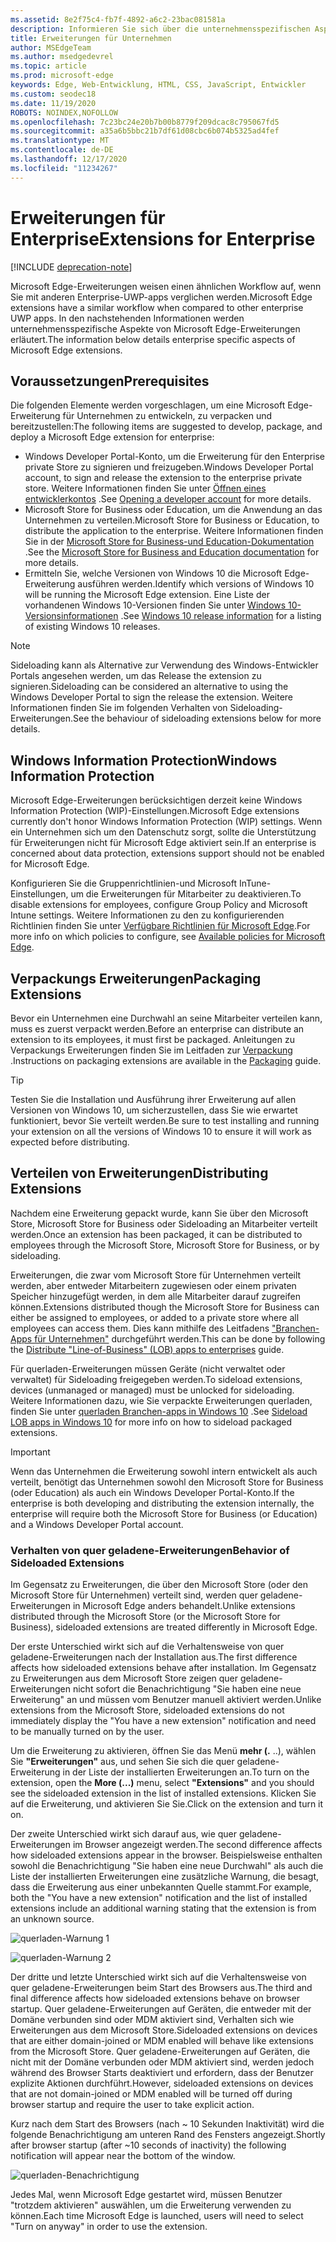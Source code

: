 ```yaml
---
ms.assetid: 8e2f75c4-fb7f-4892-a6c2-23bac081581a
description: Informieren Sie sich über die unternehmensspezifischen Aspekte von Microsoft Edge-Erweiterungen, und schauen Sie sich an, wie Sie mit UWP-apps vergleichbar sind.
title: Erweiterungen für Unternehmen
author: MSEdgeTeam
ms.author: msedgedevrel
ms.topic: article
ms.prod: microsoft-edge
keywords: Edge, Web-Entwicklung, HTML, CSS, JavaScript, Entwickler
ms.custom: seodec18
ms.date: 11/19/2020
ROBOTS: NOINDEX,NOFOLLOW
ms.openlocfilehash: 7c23bc24e20b7b00b8779f209dcac8c795067fd5
ms.sourcegitcommit: a35a6b5bbc21b7df61d08cbc6b074b5325ad4fef
ms.translationtype: MT
ms.contentlocale: de-DE
ms.lasthandoff: 12/17/2020
ms.locfileid: "11234267"
---
```

# <span data-ttu-id="99ba8-104">Erweiterungen für Enterprise</span><span class="sxs-lookup"><span data-stu-id="99ba8-104">Extensions for Enterprise</span></span>  

[!INCLUDE [deprecation-note](includes/deprecation-note.md)]  

<span data-ttu-id="99ba8-105">Microsoft Edge-Erweiterungen weisen einen ähnlichen Workflow auf, wenn Sie mit anderen Enterprise-UWP-apps verglichen werden.</span><span class="sxs-lookup"><span data-stu-id="99ba8-105">Microsoft Edge extensions have a similar workflow when compared to other enterprise UWP apps.</span></span> <span data-ttu-id="99ba8-106">In den nachstehenden Informationen werden unternehmensspezifische Aspekte von Microsoft Edge-Erweiterungen erläutert.</span><span class="sxs-lookup"><span data-stu-id="99ba8-106">The information below details enterprise specific aspects of Microsoft Edge extensions.</span></span>

## <span data-ttu-id="99ba8-107">Voraussetzungen</span><span class="sxs-lookup"><span data-stu-id="99ba8-107">Prerequisites</span></span>
<span data-ttu-id="99ba8-108">Die folgenden Elemente werden vorgeschlagen, um eine Microsoft Edge-Erweiterung für Unternehmen zu entwickeln, zu verpacken und bereitzustellen:</span><span class="sxs-lookup"><span data-stu-id="99ba8-108">The following items are suggested to develop, package, and deploy a Microsoft Edge extension for enterprise:</span></span>

+ <span data-ttu-id="99ba8-109">Windows Developer Portal-Konto, um die Erweiterung für den Enterprise private Store zu signieren und freizugeben.</span><span class="sxs-lookup"><span data-stu-id="99ba8-109">Windows Developer Portal account, to sign and release the extension to the enterprise private store.</span></span> <span data-ttu-id="99ba8-110">Weitere Informationen finden Sie unter [Öffnen eines entwicklerkontos](/windows/uwp/publish/opening-a-developer-account) .</span><span class="sxs-lookup"><span data-stu-id="99ba8-110">See [Opening a developer account](/windows/uwp/publish/opening-a-developer-account) for more details.</span></span>
+ <span data-ttu-id="99ba8-111">Microsoft Store for Business oder Education, um die Anwendung an das Unternehmen zu verteilen.</span><span class="sxs-lookup"><span data-stu-id="99ba8-111">Microsoft Store for Business or Education, to distribute the application to the enterprise.</span></span> <span data-ttu-id="99ba8-112">Weitere Informationen finden Sie in der [Microsoft Store for Business-und Education-Dokumentation](/microsoft-store/) .</span><span class="sxs-lookup"><span data-stu-id="99ba8-112">See the [Microsoft Store for Business and Education documentation](/microsoft-store/) for more details.</span></span>
+ <span data-ttu-id="99ba8-113">Ermitteln Sie, welche Versionen von Windows 10 die Microsoft Edge-Erweiterung ausführen werden.</span><span class="sxs-lookup"><span data-stu-id="99ba8-113">Identify which versions of Windows 10 will be running the Microsoft Edge extension.</span></span> <span data-ttu-id="99ba8-114">Eine Liste der vorhandenen Windows 10-Versionen finden Sie unter [Windows 10-Versionsinformationen](https://www.microsoft.com/itpro/windows-10/release-information) .</span><span class="sxs-lookup"><span data-stu-id="99ba8-114">See [Windows 10 release information](https://www.microsoft.com/itpro/windows-10/release-information) for a listing of existing Windows 10 releases.</span></span>

> [!NOTE]
> <span data-ttu-id="99ba8-115">Sideloading kann als Alternative zur Verwendung des Windows-Entwickler Portals angesehen werden, um das Release the extension zu signieren.</span><span class="sxs-lookup"><span data-stu-id="99ba8-115">Sideloading can be considered an alternative to using the Windows Developer Portal to sign the release the extension.</span></span> <span data-ttu-id="99ba8-116">Weitere Informationen finden Sie im folgenden Verhalten von Sideloading-Erweiterungen.</span><span class="sxs-lookup"><span data-stu-id="99ba8-116">See the behaviour of sideloading extensions below for more details.</span></span>

## <span data-ttu-id="99ba8-117">Windows Information Protection</span><span class="sxs-lookup"><span data-stu-id="99ba8-117">Windows Information Protection</span></span>
<span data-ttu-id="99ba8-118">Microsoft Edge-Erweiterungen berücksichtigen derzeit keine Windows Information Protection (WIP)-Einstellungen.</span><span class="sxs-lookup"><span data-stu-id="99ba8-118">Microsoft Edge extensions currently don't honor Windows Information Protection (WIP) settings.</span></span> <span data-ttu-id="99ba8-119">Wenn ein Unternehmen sich um den Datenschutz sorgt, sollte die Unterstützung für Erweiterungen nicht für Microsoft Edge aktiviert sein.</span><span class="sxs-lookup"><span data-stu-id="99ba8-119">If an enterprise is concerned about data protection, extensions support should not be enabled for Microsoft Edge.</span></span>

<span data-ttu-id="99ba8-120">Konfigurieren Sie die Gruppenrichtlinien-und Microsoft InTune-Einstellungen, um die Erweiterungen für Mitarbeiter zu deaktivieren.</span><span class="sxs-lookup"><span data-stu-id="99ba8-120">To disable extensions for employees, configure Group Policy and Microsoft Intune settings.</span></span> <span data-ttu-id="99ba8-121">Weitere Informationen zu den zu konfigurierenden Richtlinien finden Sie unter [Verfügbare Richtlinien für Microsoft Edge](https://technet.microsoft.com/itpro/microsoft-edge/available-policies).</span><span class="sxs-lookup"><span data-stu-id="99ba8-121">For more info on which policies to configure, see [Available policies for Microsoft Edge](https://technet.microsoft.com/itpro/microsoft-edge/available-policies).</span></span>

## <span data-ttu-id="99ba8-122">Verpackungs Erweiterungen</span><span class="sxs-lookup"><span data-stu-id="99ba8-122">Packaging Extensions</span></span>
<span data-ttu-id="99ba8-123">Bevor ein Unternehmen eine Durchwahl an seine Mitarbeiter verteilen kann, muss es zuerst verpackt werden.</span><span class="sxs-lookup"><span data-stu-id="99ba8-123">Before an enterprise can distribute an extension to its employees, it must first be packaged.</span></span> <span data-ttu-id="99ba8-124">Anleitungen zu Verpackungs Erweiterungen finden Sie im Leitfaden zur [Verpackung](./guides/packaging.md) .</span><span class="sxs-lookup"><span data-stu-id="99ba8-124">Instructions on packaging extensions are available in the [Packaging](./guides/packaging.md) guide.</span></span>

> [!TIP]
> <span data-ttu-id="99ba8-125">Testen Sie die Installation und Ausführung ihrer Erweiterung auf allen Versionen von Windows 10, um sicherzustellen, dass Sie wie erwartet funktioniert, bevor Sie verteilt werden.</span><span class="sxs-lookup"><span data-stu-id="99ba8-125">Be sure to test installing and running your extension on all the versions of Windows 10 to ensure it will work as expected before distributing.</span></span>

## <span data-ttu-id="99ba8-126">Verteilen von Erweiterungen</span><span class="sxs-lookup"><span data-stu-id="99ba8-126">Distributing Extensions</span></span>
<span data-ttu-id="99ba8-127">Nachdem eine Erweiterung gepackt wurde, kann Sie über den Microsoft Store, Microsoft Store for Business oder Sideloading an Mitarbeiter verteilt werden.</span><span class="sxs-lookup"><span data-stu-id="99ba8-127">Once an extension has been packaged, it can be distributed to employees through the Microsoft Store, Microsoft Store for Business, or by sideloading.</span></span>

<span data-ttu-id="99ba8-128">Erweiterungen, die zwar vom Microsoft Store für Unternehmen verteilt werden, aber entweder Mitarbeitern zugewiesen oder einem privaten Speicher hinzugefügt werden, in dem alle Mitarbeiter darauf zugreifen können.</span><span class="sxs-lookup"><span data-stu-id="99ba8-128">Extensions distributed though the Microsoft Store for Business can either be assigned to employees, or added to a private store where all employees can access them.</span></span> <span data-ttu-id="99ba8-129">Dies kann mithilfe des Leitfadens ["Branchen-Apps für Unternehmen"](https://msdn.microsoft.com/windows/uwp/publish/distribute-lob-apps-to-enterprises) durchgeführt werden.</span><span class="sxs-lookup"><span data-stu-id="99ba8-129">This can be done by following the [Distribute "Line-of-Business" (LOB) apps to enterprises](https://msdn.microsoft.com/windows/uwp/publish/distribute-lob-apps-to-enterprises) guide.</span></span>

<span data-ttu-id="99ba8-130">Für querladen-Erweiterungen müssen Geräte (nicht verwaltet oder verwaltet) für Sideloading freigegeben werden.</span><span class="sxs-lookup"><span data-stu-id="99ba8-130">To sideload extensions, devices (unmanaged or managed) must be unlocked for sideloading.</span></span> <span data-ttu-id="99ba8-131">Weitere Informationen dazu, wie Sie verpackte Erweiterungen querladen, finden Sie unter [querladen Branchen-apps in Windows 10](https://technet.microsoft.com/itpro/windows/deploy/sideload-apps-in-windows-10) .</span><span class="sxs-lookup"><span data-stu-id="99ba8-131">See [Sideload LOB apps in Windows 10](https://technet.microsoft.com/itpro/windows/deploy/sideload-apps-in-windows-10) for more info on how to sideload packaged extensions.</span></span>

> [!IMPORTANT]
> <span data-ttu-id="99ba8-132">Wenn das Unternehmen die Erweiterung sowohl intern entwickelt als auch verteilt, benötigt das Unternehmen sowohl den Microsoft Store for Business (oder Education) als auch ein Windows Developer Portal-Konto.</span><span class="sxs-lookup"><span data-stu-id="99ba8-132">If the enterprise is both developing and distributing the extension internally, the enterprise will require both the Microsoft Store for Business (or Education) and a Windows Developer Portal account.</span></span>

### <span data-ttu-id="99ba8-133">Verhalten von quer geladene-Erweiterungen</span><span class="sxs-lookup"><span data-stu-id="99ba8-133">Behavior of Sideloaded Extensions</span></span>
<span data-ttu-id="99ba8-134">Im Gegensatz zu Erweiterungen, die über den Microsoft Store (oder den Microsoft Store für Unternehmen) verteilt sind, werden quer geladene-Erweiterungen in Microsoft Edge anders behandelt.</span><span class="sxs-lookup"><span data-stu-id="99ba8-134">Unlike extensions distributed through the Microsoft Store (or the Microsoft Store for Business), sideloaded extensions are treated differently in Microsoft Edge.</span></span>

<span data-ttu-id="99ba8-135">Der erste Unterschied wirkt sich auf die Verhaltensweise von quer geladene-Erweiterungen nach der Installation aus.</span><span class="sxs-lookup"><span data-stu-id="99ba8-135">The first difference affects how sideloaded extensions behave after installation.</span></span> <span data-ttu-id="99ba8-136">Im Gegensatz zu Erweiterungen aus dem Microsoft Store zeigen quer geladene-Erweiterungen nicht sofort die Benachrichtigung "Sie haben eine neue Erweiterung" an und müssen vom Benutzer manuell aktiviert werden.</span><span class="sxs-lookup"><span data-stu-id="99ba8-136">Unlike extensions from the Microsoft Store, sideloaded extensions do not immediately display the "You have a new extension" notification and need to be manually turned on by the user.</span></span>

<span data-ttu-id="99ba8-137">Um die Erweiterung zu aktivieren, öffnen Sie das Menü **mehr (.** ..), wählen Sie **"Erweiterungen"** aus, und sehen Sie sich die quer geladene-Erweiterung in der Liste der installierten Erweiterungen an.</span><span class="sxs-lookup"><span data-stu-id="99ba8-137">To turn on the extension, open the **More (...)** menu, select **"Extensions"** and you should see the sideloaded extension in the list of installed extensions.</span></span> <span data-ttu-id="99ba8-138">Klicken Sie auf die Erweiterung, und aktivieren Sie Sie.</span><span class="sxs-lookup"><span data-stu-id="99ba8-138">Click on the extension and turn it on.</span></span>

<span data-ttu-id="99ba8-139">Der zweite Unterschied wirkt sich darauf aus, wie quer geladene-Erweiterungen im Browser angezeigt werden.</span><span class="sxs-lookup"><span data-stu-id="99ba8-139">The second difference affects how sideloaded extensions appear in the browser.</span></span> <span data-ttu-id="99ba8-140">Beispielsweise enthalten sowohl die Benachrichtigung "Sie haben eine neue Durchwahl" als auch die Liste der installierten Erweiterungen eine zusätzliche Warnung, die besagt, dass die Erweiterung aus einer unbekannten Quelle stammt.</span><span class="sxs-lookup"><span data-stu-id="99ba8-140">For example, both the "You have a new extension" notification and the list of installed extensions include an additional warning stating that the extension is from an unknown source.</span></span>

![querladen-Warnung 1](./media/sideload-permissionflyout.PNG)

![querladen-Warnung 2](./media/sideload-l1warning.PNG)

<span data-ttu-id="99ba8-143">Der dritte und letzte Unterschied wirkt sich auf die Verhaltensweise von quer geladene-Erweiterungen beim Start des Browsers aus.</span><span class="sxs-lookup"><span data-stu-id="99ba8-143">The third and final difference affects how sideloaded extensions behave on browser startup.</span></span> <span data-ttu-id="99ba8-144">Quer geladene-Erweiterungen auf Geräten, die entweder mit der Domäne verbunden sind oder MDM aktiviert sind, Verhalten sich wie Erweiterungen aus dem Microsoft Store.</span><span class="sxs-lookup"><span data-stu-id="99ba8-144">Sideloaded extensions on devices that are either domain-joined or MDM enabled will behave like extensions from the Microsoft Store.</span></span> <span data-ttu-id="99ba8-145">Quer geladene-Erweiterungen auf Geräten, die nicht mit der Domäne verbunden oder MDM aktiviert sind, werden jedoch während des Browser Starts deaktiviert und erfordern, dass der Benutzer explizite Aktionen durchführt.</span><span class="sxs-lookup"><span data-stu-id="99ba8-145">However, sideloaded extensions on devices that are not domain-joined or MDM enabled will be turned off during browser startup and require the user to take explicit action.</span></span>

<span data-ttu-id="99ba8-146">Kurz nach dem Start des Browsers (nach ~ 10 Sekunden Inaktivität) wird die folgende Benachrichtigung am unteren Rand des Fensters angezeigt.</span><span class="sxs-lookup"><span data-stu-id="99ba8-146">Shortly after browser startup (after ~10 seconds of inactivity) the following notification will appear near the bottom of the window.</span></span>

![querladen-Benachrichtigung](./media/sideload-scareUI.PNG)

<span data-ttu-id="99ba8-148">Jedes Mal, wenn Microsoft Edge gestartet wird, müssen Benutzer "trotzdem aktivieren" auswählen, um die Erweiterung verwenden zu können.</span><span class="sxs-lookup"><span data-stu-id="99ba8-148">Each time Microsoft Edge is launched, users will need to select "Turn on anyway" in order to use the extension.</span></span>
